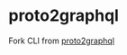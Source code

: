 # proto2graphql

Fork CLI from  [proto2graphql](https://github.com/danielvladco/go-proto-gql/blob/master/cmd/proto2graphql)